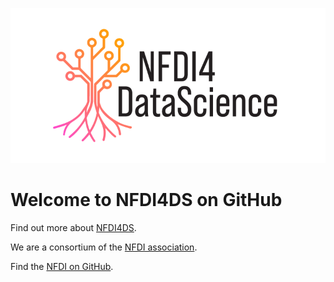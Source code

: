 ![](Logo_NFDI4DataScience.png)

# Welcome to NFDI4DS on GitHub

Find out more about [NFDI4DS](https://www.nfdi4datascience.de/).

We are a consortium of the [NFDI association](https://www.nfdi.de/).

Find the [NFDI on GitHub](https://github.com/nfdi-de).
